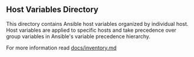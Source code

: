 ## Host Variables Directory

This directory contains Ansible host variables organized by individual host. Host variables are applied to specific hosts and take precedence over group variables in Ansible's variable precedence hierarchy.

For more information read [docs/inventory.md](docs/inventory.md)